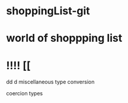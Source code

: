 # shoppingList-git
# world of shoppping list
!!!!
[[
===========================
dd
d
miscellaneous
type conversion

coercion types 

